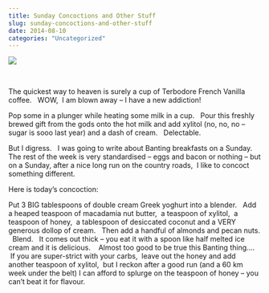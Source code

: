 ```yaml
---
title: Sunday Concoctions and Other Stuff
slug: sunday-concoctions-and-other-stuff
date: 2014-08-10
categories: "Uncategorized"
---
```


<p><img src="http://res.cloudinary.com/dy6grlu8z/image/upload/v1558842175/h87kc2z2qy3iwvmyzupu.jpg"/></p>
<p> </p>
<p>The quickest way to heaven is surely a cup of Terbodore French Vanilla coffee.   WOW,  I am blown away – I have a new addiction!</p>
<p>Pop some in a plunger while heating some milk in a cup.   Pour this freshly brewed gift from the gods onto the hot milk and add xylitol (no, no, no – sugar is sooo last year) and a dash of cream.   Delectable.</p>
<p>But I digress.   I was going to write about Banting breakfasts on a Sunday.   The rest of the week is very standardised – eggs and bacon or nothing – but on a Sunday, after a nice long run on the country roads,  I like to concoct something different.</p>
<p>Here is today’s concoction:</p>
<p>Put 3 BIG tablespoons of double cream Greek yoghurt into a blender.   Add a heaped teaspoon of macadamia nut butter,  a teaspoon of xylitol,  a teaspoon of honey,  a tablespoon of desiccated coconut and a VERY generous dollop of cream.   Then add a handful of almonds and pecan nuts.   Blend.   It comes out thick – you eat it with a spoon like half melted ice cream and it is delicious.    Almost too good to be true this Banting thing….  If you are super-strict with your carbs,  leave out the honey and add another teaspoon of xylitol,  but I reckon after a good run (and a 60 km week under the belt) I can afford to splurge on the teaspoon of honey – you can’t beat it for flavour.</p>







